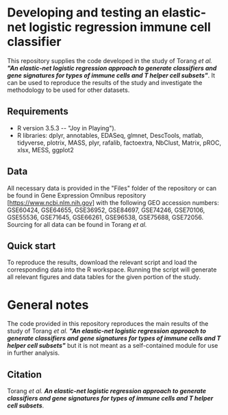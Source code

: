 # **Developing and testing an elastic-net logistic regression immune cell classifier**

This repository supplies the code developed in the study of Torang _et al._ **_"An elastic-net logistic regression approach to generate classifiers and gene signatures for types of immune cells and T helper cell subsets"_**. It can be used to reproduce the results of the study and investigate the methodology to be used for other datasets.

## **Requirements**

* R version 3.5.3 -- "Joy in Playing").
* R libraries: dplyr, annotables, EDASeq, glmnet, DescTools, matlab, tidyverse, plotrix, MASS, plyr, rafalib, factoextra, NbClust, Matrix, pROC, xlsx, MESS, ggplot2

## **Data**

All necessary data is provided in the "Files" folder of the repository or can be found in Gene Expression Omnibus repository [https://www.ncbi.nlm.nih.gov] with the following GEO accession numbers: GSE60424, GSE64655, GSE36952, GSE84697, GSE74246, GSE70106, GSE55536, GSE71645, GSE66261, GSE96538, GSE75688, GSE72056. Sourcing for all data can be found in Torang _et al._

## **Quick start**

To reproduce the results, download the relevant script and load the corresponding data into the R workspace. Running the script will generate all relevant figures and data tables for the given portion of the study.

# General notes

The code provided in this repository reproduces the main results of the study of Torang _et al._ **_"An elastic-net logistic regression approach to generate classifiers and gene signatures for types of immune cells and T helper cell subsets"_** but it is not meant as a self-contained module for use in further analysis.

## Citation

Torang _et al._ _**An elastic-net logistic regression approach to generate classifiers and gene signatures for types of immune cells and T helper cell subsets**_.
